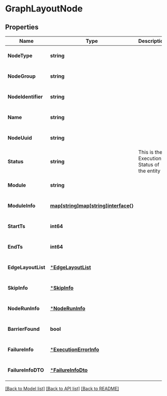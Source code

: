 # GraphLayoutNode

## Properties
Name | Type | Description | Notes
------------ | ------------- | ------------- | -------------
**NodeType** | **string** |  | [optional] [default to null]
**NodeGroup** | **string** |  | [optional] [default to null]
**NodeIdentifier** | **string** |  | [optional] [default to null]
**Name** | **string** |  | [optional] [default to null]
**NodeUuid** | **string** |  | [optional] [default to null]
**Status** | **string** | This is the Execution Status of the entity | [optional] [default to null]
**Module** | **string** |  | [optional] [default to null]
**ModuleInfo** | [**map[string]map[string]interface{}**](map.md) |  | [optional] [default to null]
**StartTs** | **int64** |  | [optional] [default to null]
**EndTs** | **int64** |  | [optional] [default to null]
**EdgeLayoutList** | [***EdgeLayoutList**](EdgeLayoutList.md) |  | [optional] [default to null]
**SkipInfo** | [***SkipInfo**](SkipInfo.md) |  | [optional] [default to null]
**NodeRunInfo** | [***NodeRunInfo**](NodeRunInfo.md) |  | [optional] [default to null]
**BarrierFound** | **bool** |  | [optional] [default to null]
**FailureInfo** | [***ExecutionErrorInfo**](ExecutionErrorInfo.md) |  | [optional] [default to null]
**FailureInfoDTO** | [***FailureInfoDto**](FailureInfoDTO.md) |  | [optional] [default to null]

[[Back to Model list]](../README.md#documentation-for-models) [[Back to API list]](../README.md#documentation-for-api-endpoints) [[Back to README]](../README.md)

